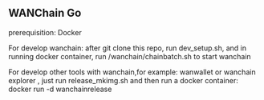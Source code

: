 ## WANChain Go

prerequisition: Docker

For develop wanchain: after git clone this repo, run dev_setup.sh,
and in running docker container, run /wanchain/chainbatch.sh to start wanchain

For develop other tools with wanchain,for example: wanwallet or wanchain explorer , just run release_mkimg.sh
and then run a docker container: docker run -d wanchainrelease

